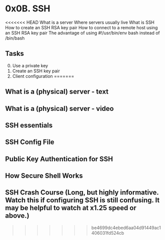 # 0x0B. SSH
<<<<<<< HEAD
What is a server
Where servers usually live
What is SSH
How to create an SSH RSA key pair
How to connect to a remote host using an SSH RSA key pair
The advantage of using #!/usr/bin/env bash instead of /bin/bash

## Tasks
0. Use a private key
1. Create an SSH key pair
2. Client configuration
=======
## What is a (physical) server - text
## What is a (physical) server - video
## SSH essentials
## SSH Config File
## Public Key Authentication for SSH
## How Secure Shell Works
## SSH Crash Course (Long, but highly informative. Watch this if configuring SSH is still confusing. It may be helpful to watch at x1.25 speed or above.)
>>>>>>> be4699dc4ebed6aa04d91449ac1406031fd524cb
